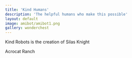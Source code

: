 ```yaml
---
title: 'Kind Humans'
description: 'The helpful humans who make this possible'
layout: default
image: amibot/amibot1.png
gallery: wonderchest
---
```


Kind Robots is the creation of Silas Knight

Acrocat Ranch
